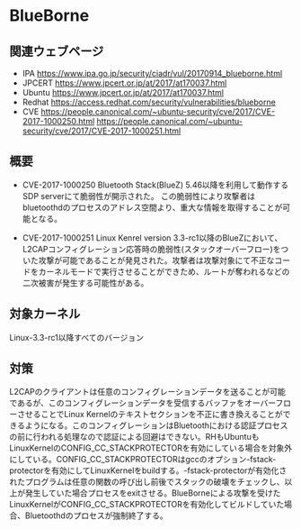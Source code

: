 # BlueBorne 
## 関連ウェブページ
- IPA 
https://www.ipa.go.jp/security/ciadr/vul/20170914_blueborne.html
- JPCERT
https://www.jpcert.or.jp/at/2017/at170037.html
- Ubuntu
https://www.jpcert.or.jp/at/2017/at170037.html
- Redhat
https://access.redhat.com/security/vulnerabilities/blueborne
- CVE
https://people.canonical.com/~ubuntu-security/cve/2017/CVE-2017-1000250.html
https://people.canonical.com/~ubuntu-security/cve/2017/CVE-2017-1000251.html

## 概要
- CVE-2017-1000250
Bluetooth Stack(BlueZ) 5.46以降を利用して動作するSDP serverにて脆弱性が開示された。
この脆弱性により攻撃者はbluetoothdのプロセスのアドレス空間より、重大な情報を取得することが可能となる。

- CVE-2017-1000251
Linux Kenrel version 3.3-rc1以降のBlueZにおいて、L2CAPコンフィグレーション応答時の脆弱性(スタックオーバーフロー)をついた攻撃が可能であることが発見された。攻撃者は攻撃対象にて不正なコードをカーネルモードで実行させることができため、ルートが奪われるなどの二次被害が発生する可能性がある。

## 対象カーネル
Linux-3.3-rc1以降すべてのバージョン

## 対策
L2CAPのクライアントは任意のコンフィグレーションデータを送ることが可能であるが、このコンフィグレーションデータを受信するバッファをオーバーフローさせることでLinux Kernelのテキストセクションを不正に書き換えることができるようになる。このコンフィグレーションはBluetoothにおける認証プロセスの前に行われる処理なので認証による回避はできない。RHもUbuntuもLinuxKernelのCONFIG_CC_STACKPROTECTORを有効にしている場合を対象外にしている。CONFIG_CC_STACKPROTECTORはgccのオプション-fstack-protectorを有効にしてLinuxKernelをbuildする。-fstack-protectorが有効化されたプログラムは任意の関数の呼び出し前後でスタックの破壊をチェックし、以上が発生していた場合プロセスをexitさせる。BlueBorneによる攻撃を受けたLinuxKernelがCONFIG_CC_STACKPROTECTORを有効化してビルドしていた場合、Bluetoothdのプロセスが強制終了する。
